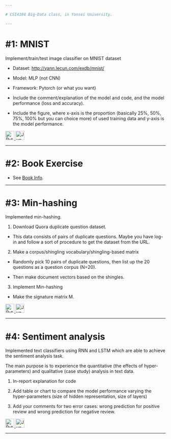 ```yaml
---

# CSI4104 Big-Data class, in Yonsei University.

---
```


# #1: MNIST

Implement/train/test image classifier on MNIST dataset

* Dataset: http://yann.lecun.com/exdb/mnist/

* Model: MLP (not CNN)

* Framework: Pytorch (or what you want)

* Include the comment/explanation of the model and code, and the model performance (loss and accuracy).

* Include the figure, where x-axis is the proportion (basically 25%, 50%, 75%, 100% but you can choice more) of used training data and y-axis is the model performance.

<a href="./Assignment%20%231%20MNIST%20code.py">
  <img src="http://ForTheBadge.com/images/badges/made-with-python.svg?style=for-the-badge&logo=Python" alt="Python Code" height="28" />
</a>
<a href="./Assignment%20%231%20MNIST%20notebook.ipynb">
  <img src="https://img.shields.io/badge/Made%20with-Jupyter-orange.svg?style=for-the-badge&logo=Jupyter" alt="Jupyter Code" height="28" />
</a>

---

# #2: Book Exercise

* See [Book Info](http://infolab.stanford.edu/~ullman/mmds/book.pdf).

---

# #3: Min-hashing

Implemented min-hashing.

1) Download Quora duplicate question dataset.

* This data consists of pairs of duplicate questions. Maybe you have log-in and follow a sort of procedure to get the dataset from the URL.

2) Make a corpus/shingling vocabulary/shingling-based matrix

* Randomly pick 10 pairs of duplicate questions, then list up the 20 questions as a question corpus (N=20).

* Then make document vectors based on the shingles.

3) Implement Min-hashing

* Make the signature matrix M. 

<a href="./Assignment%20%233%20Min-hashing%20code.py">
  <img src="http://ForTheBadge.com/images/badges/made-with-python.svg?style=for-the-badge&logo=Python" alt="Python Code" height="28" />
</a>
<a href="./Assignment%20%233%20Min-hashing%20notebook.ipynb">
  <img src="https://img.shields.io/badge/Made%20with-Jupyter-orange.svg?style=for-the-badge&logo=Jupyter" alt="Jupyter Code" height="28" />
</a>

---

# #4: Sentiment analysis

Implemented text classifiers using RNN and LSTM which are able to achieve the sentiment analysis task.

The main purpose is to experience the quantitative (the effects of hyper-parameters) and qualitative (case study) analysis in text data. 

1) In-report explanation for code

2) Add table or chart to compare the model performance varying the hyper-parameters (size of hidden representation, size of layers)

3) Add your comments for two error cases: wrong prediction for positive review and wrong prediction for negative review.   

<a href="./Assignment%20%234%20Sentiment-analysis%20code.py">
  <img src="http://ForTheBadge.com/images/badges/made-with-python.svg?style=for-the-badge&logo=Python" alt="Python Code" height="28" />
</a>
<a href="./Assignment%20%234%20Sentiment-analysis%20notebook.ipynb">
  <img src="https://img.shields.io/badge/Made%20with-Jupyter-orange.svg?style=for-the-badge&logo=Jupyter" alt="Jupyter Code" height="28" />
</a>

---
